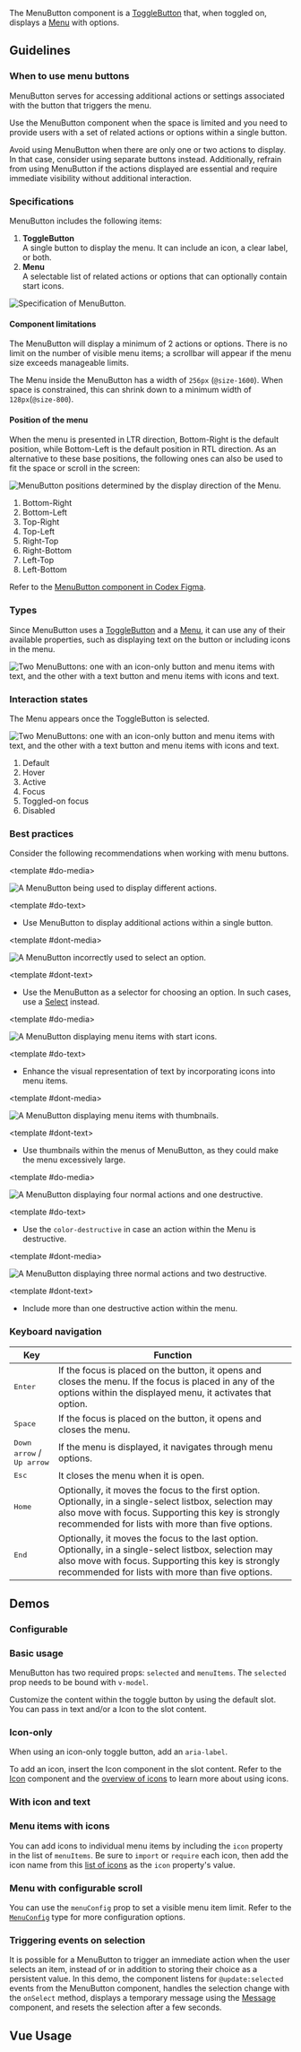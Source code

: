<script setup>
import { CdxMenuButton } from '@wikimedia/codex';
import MenuButtonConfigDemo from '@/../component-demos/menu-button/examples/MenuButtonConfigDemo.vue';
import MenuButtonBasic from '@/../component-demos/menu-button/examples/MenuButtonBasic.vue';
import MenuButtonWithIconOnly from '@/../component-demos/menu-button/examples/MenuButtonWithIconOnly.vue';
import MenuButtonWithIconAndText from '@/../component-demos/menu-button/examples/MenuButtonWithIconAndText.vue';
import MenuButtonAndMenuItemsWithIcons from '@/../component-demos/menu-button/examples/MenuButtonAndMenuItemsWithIcons.vue';
import MenuButtonWithScroll from '@/../component-demos/menu-button/examples/MenuButtonWithScroll.vue';
import MenuButtonSelection from '@/../component-demos/menu-button/examples/MenuButtonSelection.vue';

const controlsConfig = [
	{
		name: 'disabled',
		type: 'boolean'
	},
	{
		name: 'default',
		type: 'slot',
		default: 'More options'
	}
];
</script>

The MenuButton component is a [ToggleButton](./toggle-button.md) that, when toggled on, displays a [Menu](./menu.md) with options.

## Guidelines

### When to use menu buttons

MenuButton serves for accessing additional actions or settings associated with the button that triggers the menu.

Use the MenuButton component when the space is limited and you need to provide users with a set of related actions or options within a single button.

Avoid using MenuButton when there are only one or two actions to display. In that case, consider using separate buttons instead. Additionally, refrain from using MenuButton if the actions displayed are essential and require immediate visibility without additional interaction.

### Specifications

MenuButton includes the following items:

1. **ToggleButton**<br>
A single button to display the menu. It can include an icon, a clear label, or both.
2. **Menu**<br>
A selectable list of related actions or options that can optionally contain start icons.

![Specification of MenuButton.](../../assets/components/menu-button-specifications.svg)

#### Component limitations

The MenuButton will display a minimum of 2 actions or options. There is no limit on the number of visible menu items; a scrollbar will appear if the menu size exceeds manageable limits.

The Menu inside the MenuButton has a width of `256px` (`@size-1600`). When space is constrained,
this can shrink down to a minimum width of `128px`(`@size-800`).

#### Position of the menu

When the menu is presented in LTR direction, Bottom-Right is the default position, while Bottom-Left is the default position in RTL direction. As an alternative to these base positions, the following ones can also be used to fit the space or scroll in the screen:

![MenuButton positions determined by the display direction of the Menu.](../../assets/components/menu-button-position.svg)

<div class="cdx-docs-multi-column cdx-docs-multi-columns-2">

1. Bottom-Right
2. Bottom-Left
3. Top-Right
4. Top-Left
5. Right-Top
6. Right-Bottom
7. Left-Top
8. Left-Bottom

</div>

Refer to the [MenuButton component in Codex Figma](https://www.figma.com/design/KoDuJMadWBXtsOtzGS4134/❖-Codex-components?node-id=17053-2508&t=ZQCKNGZzfCQTFPwt-11).

### Types

Since MenuButton uses a [ToggleButton](./toggle-button.md) and a [Menu](./menu.md), it can use any of their available properties, such as displaying text on the button or including icons in the menu.

![Two MenuButtons: one with an icon-only button and menu items with text, and the other with a text button and menu items with icons and text.](../../assets/components/menu-button-types.svg)

### Interaction states

The Menu appears once the ToggleButton is selected.

![Two MenuButtons: one with an icon-only button and menu items with text, and the other with a text button and menu items with icons and text.](../../assets/components/menu-button-interaction-states.svg)

1. Default
2. Hover
3. Active
4. Focus
5. Toggled-on focus
6. Disabled

### Best practices

Consider the following recommendations when working with menu buttons.

<cdx-demo-rules>

<template #do-media>

![A MenuButton being used to display different actions.](../../assets/components/menu-button-use-do.svg)

</template>

<template #do-text>

- Use MenuButton to display additional actions within a single button.

</template>

<template #dont-media>

![A MenuButton incorrectly used to select an option.](../../assets/components/menu-button-use-dont.svg)

</template>

<template #dont-text>

- Use the MenuButton as a selector for choosing an option. In such cases, use a [Select](./select.md) instead.

</template>

</cdx-demo-rules>

<cdx-demo-rules>

<template #do-media>

![A MenuButton displaying menu items with start icons.](../../assets/components/menu-button-content-do.svg)

</template>

<template #do-text>

- Enhance the visual representation of text by incorporating icons into menu items.

</template>

<template #dont-media>

![A MenuButton displaying menu items with thumbnails.](../../assets/components/menu-button-content-dont.svg)

</template>

<template #dont-text>

- Use thumbnails within the menus of MenuButton, as they could make the menu excessively large.

</template>

</cdx-demo-rules>

<cdx-demo-rules>

<template #do-media>

![A MenuButton displaying four normal actions and one destructive.](../../assets/components/menu-button-menu-items-do.svg)

</template>

<template #do-text>

- Use the `color-destructive` in case an action within the Menu is destructive.

</template>

<template #dont-media>

![A MenuButton displaying three normal actions and two destructive.](../../assets/components/menu-button-menu-items-dont.svg)

</template>

<template #dont-text>

- Include more than one destructive action within the menu.

</template>

</cdx-demo-rules>

### Keyboard navigation

| Key | Function |
| -- | -- |
| <kbd>Enter</kbd> | If the focus is placed on the button, it opens and closes the menu. If the focus is placed in any of the options within the displayed menu, it activates that option. |
| <kbd>Space</kbd> | If the focus is placed on the button, it opens and closes the menu. |
| <kbd>Down arrow</kbd> / <kbd>Up arrow</kbd> | If the menu is displayed, it navigates through menu options. |
| <kbd>Esc</kbd> | It closes the menu when it is open. |
| <kbd>Home</kbd> | Optionally, it moves the focus to the first option. Optionally, in a single-select listbox, selection may also move with focus. Supporting this key is strongly recommended for lists with more than five options. |
| <kbd>End</kbd> | Optionally, it moves the focus to the last option. Optionally, in a single-select listbox, selection may also move with focus. Supporting this key is strongly recommended for lists with more than five options. |

## Demos

### Configurable

<cdx-demo-wrapper :controls-config="controlsConfig" :force-reset="true">
<template v-slot:demo="{ propValues, slotValues }">
	<menu-button-config-demo v-bind="propValues">
		<template v-if="slotValues.default">
			{{ slotValues.default }}
		</template>
	</menu-button-config-demo>
</template>
</cdx-demo-wrapper>

### Basic usage

MenuButton has two required props: `selected` and `menuItems`.
The `selected` prop needs to be bound with `v-model`.

Customize the content within the toggle button by using the default slot.
You can pass in text and/or a Icon to the slot content.

<cdx-demo-wrapper :force-reset="true">
<template v-slot:demo>
	<menu-button-basic />
</template>
<template v-slot:code>

:::code-group

<<< @/../component-demos/menu-button/examples/MenuButtonBasic.vue [NPM]

<<< @/../component-demos/menu-button/examples-mw/MenuButtonBasic.vue [MediaWiki]

:::

</template>
</cdx-demo-wrapper>

### Icon-only

When using an icon-only toggle button, add an `aria-label`.

To add an icon, insert the Icon component in the slot content.
Refer to the [Icon](./icon.md) component and the [overview of icons](../../icons/overview.md)
to learn more about using icons.

<cdx-demo-wrapper :force-reset="true">
<template v-slot:demo>
	<menu-button-with-icon-only />
</template>
<template v-slot:code>

:::code-group

<<< @/../component-demos/menu-button/examples/MenuButtonWithIconOnly.vue [NPM]

<<< @/../component-demos/menu-button/examples-mw/MenuButtonWithIconOnly.vue [MediaWiki]

:::

</template>
</cdx-demo-wrapper>

### With icon and text

<cdx-demo-wrapper :force-reset="true">
<template v-slot:demo>
	<menu-button-with-icon-and-text />
</template>
<template v-slot:code>

:::code-group

<<< @/../component-demos/menu-button/examples/MenuButtonWithIconAndText.vue [NPM]

<<< @/../component-demos/menu-button/examples-mw/MenuButtonWithIconAndText.vue [MediaWiki]

:::

</template>
</cdx-demo-wrapper>

### Menu items with icons

You can add icons to individual menu items by including the `icon` property in the list of
`menuItems`. Be sure to `import` or `require` each icon, then add the icon name from this
[list of icons](../../icons/all-icons.md) as the `icon` property's value.

<cdx-demo-wrapper :force-reset="true">
<template v-slot:demo>
	<menu-button-and-menu-items-with-icons />
</template>
<template v-slot:code>

:::code-group

<<< @/../component-demos/menu-button/examples/MenuButtonAndMenuItemsWithIcons.vue [NPM]

<<< @/../component-demos/menu-button/examples-mw/MenuButtonAndMenuItemsWithIcons.vue [MediaWiki]

:::

</template>
</cdx-demo-wrapper>

### Menu with configurable scroll

You can use the `menuConfig` prop to set a visible menu item limit.
Refer to the [`MenuConfig`](../types-and-constants.md#menuconfig) type for more configuration options.

<cdx-demo-wrapper :force-reset="true">
<template v-slot:demo>
	<menu-button-with-scroll />
</template>
<template v-slot:code>

:::code-group

<<< @/../component-demos/menu-button/examples/MenuButtonWithScroll.vue [NPM]

<<< @/../component-demos/menu-button/examples-mw/MenuButtonWithScroll.vue [MediaWiki]

:::

</template>
</cdx-demo-wrapper>

### Triggering events on selection

It is possible for a MenuButton to trigger an immediate action when the user selects an item,
instead of or in addition to storing their choice as a persistent value.
In this demo, the component listens for `@update:selected` events from the MenuButton component,
handles the selection change with the `onSelect` method, displays a temporary message using the
[Message](./message.md) component, and resets the selection after a few seconds.

<cdx-demo-wrapper :force-reset="true">
<template v-slot:demo>
	<menu-button-selection />
</template>
<template v-slot:code>

:::code-group

<<< @/../component-demos/menu-button/examples/MenuButtonSelection.vue [NPM]

<<< @/../component-demos/menu-button/examples-mw/MenuButtonSelection.vue [MediaWiki]

:::

</template>
</cdx-demo-wrapper>

## Vue Usage
